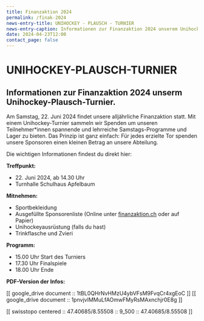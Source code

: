 ```yaml
---
title: Finanzaktion 2024
permalink: /finak-2024
news-entry-title: UNIHOCKEY - PLAUSCH - TURNIER
news-entry-caption: Informationen zur Finanzaktion 2024 unserem Unihockey-Plausch-Turnier.
date: 2024-04-23T12:00
contact_page: false
---
```


# UNIHOCKEY-PLAUSCH-TURNIER

## Informationen zur Finanzaktion 2024 unserm Unihockey-Plausch-Turnier.

Am Samstag, 22. Juni 2024 findet unsere alljährliche Finanzaktion statt.
Mit einem Unihockey-Turnier sammeln wir Spenden um unseren Teilnehmer*innen spannende und lehrreiche Samstags-Programme
und Lager zu bieten. Das Prinzip ist ganz einfach: Für jedes erzielte Tor spenden unsere Sponsoren einen kleinen Betrag
an unsere Abteilung.

Die wichtigen Informationen findest du direkt hier:

**Treffpunkt:**

- 22\. Juni 2024, ab 14.30 Uhr
- Turnhalle Schulhaus Apfelbaum

**Mitnehmen:**

- Sportbekleidung
- Ausgefüllte Sponsorenliste (Online unter [finanzaktion.ch](https://finanzaktion.ch) oder auf Papier)
- Unihockeyausrüstung (falls du hast)
- Trinkflasche und Zvieri

**Programm:**

- 15.00 Uhr Start des Turniers
- 17.30 Uhr Finalspiele
- 18.00 Uhr Ende

**PDF-Version der Infos:**

[[ google_drive document :: 1tBL0QHrNvHMzU4ybVFsM9FvqCr4xgEoC ]]
[[ google_drive document :: 1pnvjvIMMuLfAOmwFMyRsMAxnchjr0E8g ]]

[[ swisstopo centered :: 47.40685/8.55508 :: 9_500 :: 47.40685/8.55508 ]]
